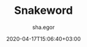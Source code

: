 ---
title: "Snakeword"
date: 2020-04-17T15:06:40+03:00
draft: true
author: "sha.egor"
Description: "Tesla's Awesome Hugo Site"
keywords: "Tesla's Awesome Hugo Site"
fbAppid: "Tesla's Awesome Hugo Site"
Fullurl: "Tesla's Awesome Hugo Site"
Points: "0"
MyRecord: "0"
Game_Mode: "Sélection de jeux"
Random: "Aléatoire"
Set: "Set"
Save: "Sauvegarder"
Language: "Langue"
---